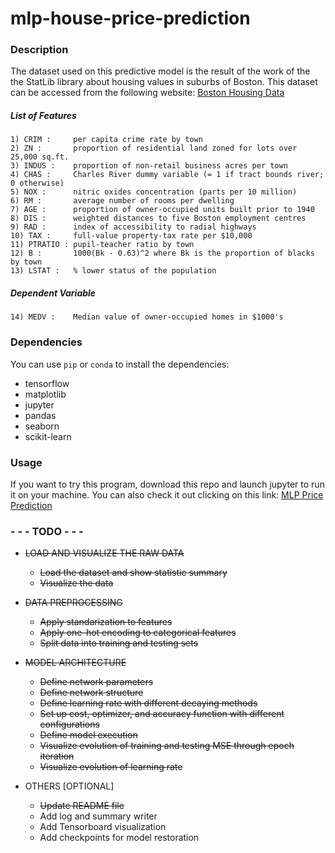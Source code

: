 # mlp-house-price-prediction

### Description
The dataset used on this predictive model is the result of the work of the the StatLib library about housing values in suburbs of Boston. This dataset can be accessed from the following website: [Boston Housing Data](https://archive.ics.uci.edu/ml/machine-learning-databases/housing/)

##### List of Features

    1) CRIM :     per capita crime rate by town
    2) ZN :       proportion of residential land zoned for lots over 25,000 sq.ft.
    3) INDUS :    proportion of non-retail business acres per town
    4) CHAS :     Charles River dummy variable (= 1 if tract bounds river; 0 otherwise)
    5) NOX :      nitric oxides concentration (parts per 10 million)
    6) RM :       average number of rooms per dwelling
    7) AGE :      proportion of owner-occupied units built prior to 1940
    8) DIS :      weighted distances to five Boston employment centres
    9) RAD :      index of accessibility to radial highways
    10) TAX :     full-value property-tax rate per $10,000
    11) PTRATIO : pupil-teacher ratio by town
    12) B :       1000(Bk - 0.63)^2 where Bk is the proportion of blacks by town
    13) LSTAT :   % lower status of the population

##### Dependent Variable

    14) MEDV :    Median value of owner-occupied homes in $1000's

### Dependencies
You can use `pip` or `conda` to install the dependencies:
- tensorflow
- matplotlib
- jupyter
- pandas
- seaborn
- scikit-learn

### Usage
If you want to try this program, download this repo and launch jupyter to run it on your machine. You can also check it out clicking on this link: [MLP Price Prediction](https://nbviewer.jupyter.org/github/igerardoh/mlp-house-price-prediction/blob/master/mlp-house-price-prediction.ipynb)

### - - - TODO  - - -
- ~~LOAD AND VISUALIZE THE RAW DATA~~
   - ~~Load the dataset and show statistic summary~~
   - ~~Visualize the data~~

- ~~DATA PREPROCESSING~~
   - ~~Apply standarization to features~~
   - ~~Apply one-hot encoding to categorical features~~
   - ~~Split data into training and testing sets~~

- ~~MODEL ARCHITECTURE~~
   - ~~Define network parameters~~
   - ~~Define network structure~~
   - ~~Define learning rate with different decaying methods~~
   - ~~Set up cost, optimizer, and accuracy function with different configurations~~
   - ~~Define model execution~~
   - ~~Visualize evolution of training and testing MSE through epoch iteration~~
   - ~~Visualize evolution of learning rate~~

- OTHERS [OPTIONAL]
   - ~~Update README file~~
   - Add log and summary writer
   - Add Tensorboard visualization
   - Add checkpoints for model restoration
